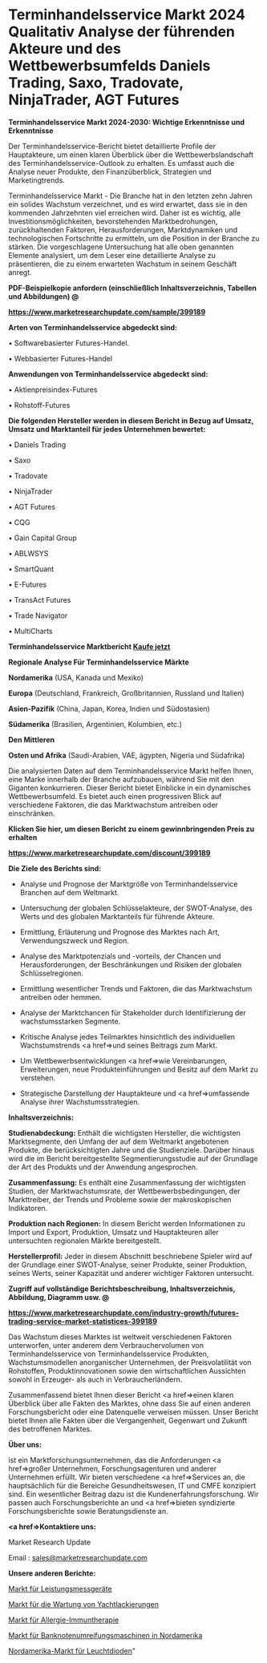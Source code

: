 # Terminhandelsservice Markt 2024 Qualitativ Analyse der führenden Akteure und des Wettbewerbsumfelds Daniels Trading, Saxo, Tradovate, NinjaTrader, AGT Futures

<strong>Terminhandelsservice Markt 2024-2030: Wichtige Erkenntnisse und Erkenntnisse</strong>

Der Terminhandelsservice-Bericht bietet detaillierte Profile der Hauptakteure, um einen klaren Überblick über die Wettbewerbslandschaft des Terminhandelsservice-Outlook zu erhalten. Es umfasst auch die Analyse neuer Produkte, den Finanzüberblick, Strategien und Marketingtrends.

Terminhandelsservice Markt - Die Branche hat in den letzten zehn Jahren ein solides Wachstum verzeichnet, und es wird erwartet, dass sie in den kommenden Jahrzehnten viel erreichen wird. Daher ist es wichtig, alle Investitionsmöglichkeiten, bevorstehenden Marktbedrohungen, zurückhaltenden Faktoren, Herausforderungen, Marktdynamiken und technologischen Fortschritte zu ermitteln, um die Position in der Branche zu stärken. Die vorgeschlagene Untersuchung hat alle oben genannten Elemente analysiert, um dem Leser eine detaillierte Analyse zu präsentieren, die zu einem erwarteten Wachstum in seinem Geschäft anregt.



<strong><b>PDF-Beispielkopie anfordern (einschließlich Inhaltsverzeichnis, Tabellen und Abbildungen) @ </b></strong>

<strong><a href=https://www.marketresearchupdate.com/sample/399189>

<strong>https://www.marketresearchupdate.com/sample/399189</u></a></strong></strong>



<strong>Arten von Terminhandelsservice abgedeckt sind:</strong>

• Softwarebasierter Futures-Handel.

• Webbasierter Futures-Handel



<strong>Anwendungen von Terminhandelsservice abgedeckt sind:</strong>

• Aktienpreisindex-Futures

• Rohstoff-Futures



<strong>Die folgenden Hersteller werden in diesem Bericht in Bezug auf Umsatz, Umsatz und Marktanteil für jedes Unternehmen bewertet:</strong>

• Daniels Trading

• Saxo

• Tradovate

• NinjaTrader

• AGT Futures

• CQG

• Gain Capital Group

• ABLWSYS

• SmartQuant

• E-Futures

• TransAct Futures

• Trade Navigator

• MultiCharts



<strong>Terminhandelsservice Marktbericht <a href=https://www.marketresearchupdate.com/buynow/399189>Kaufe jetzt</a></strong>



<strong>Regionale Analyse Für Terminhandelsservice Märkte</strong>



<strong>Nordamerika</strong> (USA, Kanada und Mexiko)



<strong>Europa</strong> (Deutschland, Frankreich, Großbritannien, Russland und Italien)



<strong>Asien-Pazifik</strong> (China, Japan, Korea, Indien und Südostasien)



<strong>Südamerika</strong> (Brasilien, Argentinien, Kolumbien, etc.)



<strong>Den Mittleren</strong> 

<strong>Osten und Afrika</strong> (Saudi-Arabien, VAE, ägypten, Nigeria und Südafrika)

Die analysierten Daten auf dem Terminhandelsservice Markt helfen Ihnen, eine Marke innerhalb der Branche aufzubauen, während Sie mit den Giganten konkurrieren. Dieser Bericht bietet Einblicke in ein dynamisches Wettbewerbsumfeld. Es bietet auch einen progressiven Blick auf verschiedene Faktoren, die das Marktwachstum antreiben oder einschränken.



<strong>Klicken Sie hier, um diesen Bericht zu einem gewinnbringenden Preis zu erhalten
</strong>

<strong><a href=https://www.marketresearchupdate.com/discount/399189>https://www.marketresearchupdate.com/discount/399189</b></u></strong></a>



<strong>Die Ziele des Berichts sind:</strong>

- Analyse und Prognose der Marktgröße von Terminhandelsservice Branchen auf dem Weltmarkt.

- Untersuchung der globalen Schlüsselakteure, der SWOT-Analyse, des Werts und des globalen Marktanteils für führende Akteure.

- Ermittlung, Erläuterung und Prognose des Marktes nach Art, Verwendungszweck und Region.

- Analyse des Marktpotenzials und -vorteils, der Chancen und Herausforderungen, der Beschränkungen und Risiken der globalen Schlüsselregionen.

- Ermittlung wesentlicher Trends und Faktoren, die das Marktwachstum antreiben oder hemmen.

- Analyse der Marktchancen für Stakeholder durch Identifizierung der wachstumsstarken Segmente.

- Kritische Analyse jedes Teilmarktes hinsichtlich des individuellen Wachstumstrends <a href=>und</a> seines Beitrags zum Markt.

- Um Wettbewerbsentwicklungen <a href=>wie</a> Vereinbarungen, Erweiterungen, neue Produkteinführungen und Besitz auf dem Markt zu verstehen.

- Strategische Darstellung der Hauptakteure und <a href=>umfas</a>sende Analyse ihrer Wachstumsstrategien.



<strong>Inhaltsverzeichnis:</strong>



<strong>Studienabdeckung:</strong> Enthält die wichtigsten Hersteller, die wichtigsten Marktsegmente, den Umfang der auf dem Weltmarkt angebotenen Produkte, die berücksichtigten Jahre und die Studienziele. Darüber hinaus wird die im Bericht bereitgestellte Segmentierungsstudie auf der Grundlage der Art des Produkts und der Anwendung angesprochen.



<strong>Zusammenfassung:</strong> Es enthält eine Zusammenfassung der wichtigsten Studien, der Marktwachstumsrate, der Wettbewerbsbedingungen, der Markttreiber, der Trends und Probleme sowie der makroskopischen Indikatoren.



<strong>Produktion nach Regionen:</strong> In diesem Bericht werden Informationen zu Import und Export, Produktion, Umsatz und Hauptakteuren aller untersuchten regionalen Märkte bereitgestellt.



<strong>Herstellerprofil:</strong> Jeder in diesem Abschnitt beschriebene Spieler wird auf der Grundlage einer SWOT-Analyse, seiner Produkte, seiner Produktion, seines Werts, seiner Kapazität und anderer wichtiger Faktoren untersucht.



<strong><b>Zugriff auf vollständige Berichtsbeschreibung, Inhaltsverzeichnis, Abbildung, Diagramm usw. @ </b></strong>

<strong><a href=https://www.marketresearchupdate.com/industry-growth/futures-trading-service-market-statistices-399189>https://www.marketresearchupdate.com/industry-growth/futures-trading-service-market-statistices-399189</a></strong>

Das Wachstum dieses Marktes ist weltweit verschiedenen Faktoren unterworfen, unter anderem dem Verbrauchervolumen von Terminhandelsservice von Terminhandelsservice Produkten, Wachstumsmodellen anorganischer Unternehmen, der Preisvolatilität von Rohstoffen, Produktinnovationen sowie den wirtschaftlichen Aussichten sowohl in Erzeuger- als auch in Verbraucherländern.

Zusammenfassend bietet Ihnen dieser Bericht <a href=>einen</a> klaren Überblick über alle Fakten des Marktes, ohne dass Sie auf einen anderen Forschungsbericht oder eine Datenquelle verweisen müssen. Unser Bericht bietet Ihnen alle Fakten über die Vergangenheit, Gegenwart und Zukunft des betroffenen Marktes.



<strong>Über uns:</strong>

 ist ein Marktforschungsunternehmen, das die Anforderungen <a href=>großer</a> Unternehmen, Forschungsagenturen und anderer Unternehmen erfüllt. Wir bieten verschiedene <a href=>Services</a> an, die hauptsächlich für die Bereiche Gesundheitswesen, IT und CMFE konzipiert sind. Ein wesentlicher Beitrag dazu ist die Kundenerfahrungsforschung. Wir passen auch Forschungsberichte an und <a href=>bieten</a> syndizierte Forschungsberichte sowie Beratungsdienste an.



<strong><a href=>Kontaktiere uns:</a></strong>

Market Research Update

Email : sales@marketresearchupdate.com



<strong>Unsere anderen Berichte:</strong>

<a href=https://www.linkedin.com/pulse/power-measuring-devices-market-has-huge-demand>Markt für Leistungsmessgeräte</a>

<a href=https://www.linkedin.com/pulse/yacht-painting-maintenance-market-research-report>Markt für die Wartung von Yachtlackierungen</a>

<a href=https://www.linkedin.com/pulse/allergy-immunotherapy-market-size-share-outlook-growth>Markt für Allergie-Immuntherapie</a>

<a href=https://www.linkedin.com/pulse/north-america-banknote-strapping-machine-market>Markt für Banknotenumreifungsmaschinen in Nordamerika</a>

<a href=https://www.linkedin.com/pulse/north-america-light-emitting-diodes-market-2023-global>Nordamerika-Markt für Leuchtdioden</a>"
